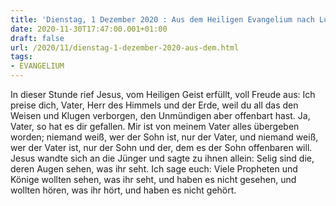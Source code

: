 ```yaml
---
title: 'Dienstag, 1 Dezember 2020 : Aus dem Heiligen Evangelium nach Lukas - Lk 10,21-24.'
date: 2020-11-30T17:47:00.001+01:00
draft: false
url: /2020/11/dienstag-1-dezember-2020-aus-dem.html
tags: 
- EVANGELIUM
---
```


In dieser Stunde rief Jesus, vom Heiligen Geist erfüllt, voll Freude aus: Ich preise dich, Vater, Herr des Himmels und der Erde, weil du all das den Weisen und Klugen verborgen, den Unmündigen aber offenbart hast. Ja, Vater, so hat es dir gefallen. Mir ist von meinem Vater alles übergeben worden; niemand weiß, wer der Sohn ist, nur der Vater, und niemand weiß, wer der Vater ist, nur der Sohn und der, dem es der Sohn offenbaren will. Jesus wandte sich an die Jünger und sagte zu ihnen allein: Selig sind die, deren Augen sehen, was ihr seht. Ich sage euch: Viele Propheten und Könige wollten sehen, was ihr seht, und haben es nicht gesehen, und wollten hören, was ihr hört, und haben es nicht gehört.